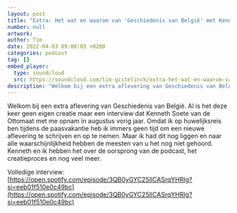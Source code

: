 ```yaml
---
layout: post
title: "Extra: Het wat en waarom van 'Geschiedenis van België' met Kenneth Soete"
number: null
artwork: 
author: Tim
date: 2022-04-03 09:00:03 +0200
categories: podcast
tag: []
embed_player:
  type: soundcloud
  src: https://soundcloud.com/tim-gistelinck/extra-het-wat-en-waarom-van-geschiedenis-van-belgie-met-kenneth-soete
description: "Welkom bij een extra aflevering van Geschiedenis van België."
---
```

Welkom bij een extra aflevering van Geschiedenis van België. Al is het deze keer geen eigen creatie maar een interview dat Kenneth Soete van de Ottomaat met me opnam in augustus vorig jaar. Omdat ik op huwelijksreis ben tijdens de paasvakantie heb ik immers geen tijd om een nieuwe aflevering te schrijven en op te nemen. Maar ik had dit nog liggen en naar alle waarschijnlijkheid hebben de meesten van u het nog niet gehoord. Kenneth en ik hebben het over de oorsprong van de podcast, het creatieproces en nog veel meer.

Volledige interview: [https://open.spotify.com/episode/3QB0yGYC25lICASrqYHRlg?si=eeb01f510e0c49bc](https://open.spotify.com/episode/3QB0yGYC25lICASrqYHRlg?si=eeb01f510e0c49bc)